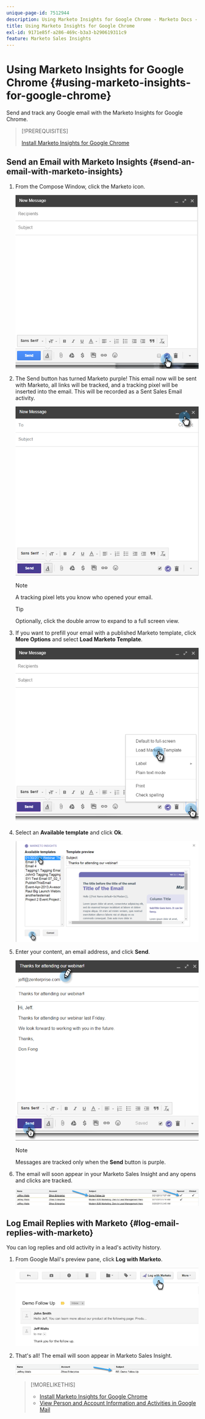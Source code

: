 ```yaml
---
unique-page-id: 7512944
description: Using Marketo Insights for Google Chrome - Marketo Docs - Product Documentation
title: Using Marketo Insights for Google Chrome
exl-id: 9171e85f-a286-469c-b3a3-b290619311c9
feature: Marketo Sales Insights
---
```

# Using Marketo Insights for Google Chrome {#using-marketo-insights-for-google-chrome}

Send and track any Google email with the Marketo Insights for Google Chrome.

>[!PREREQUISITES]
>
>[Install Marketo Insights for Google Chrome](/help/marketo/product-docs/marketo-sales-insight/msi-chrome-plugin/install-marketo-insights-for-google-chrome.md)

## Send an Email with Marketo Insights {#send-an-email-with-marketo-insights}

1. From the Compose Window, click the Marketo icon.

   ![](assets/image2015-10-5-14-3a57-3a53.png)

1. The Send button has turned Marketo purple! This email now will be sent with Marketo, all links will be tracked, and a tracking pixel will be inserted into the email. This will be recorded as a Sent Sales Email activity.

   ![](assets/image2015-10-5-15-3a2-3a21.png)

   >[!NOTE]
   >
   >A tracking pixel lets you know who opened your email.

   >[!TIP]
   >
   >Optionally, click the double arrow to expand to a full screen view.

1. If you want to prefill your email with a published Marketo template, click **More Options** and select **Load Marketo Template**.

   ![](assets/image2015-10-5-15-3a6-3a50.png)

1. Select an **Available template** and click **Ok**.

   ![](assets/image2015-10-5-15-3a11-3a44.png)

1. Enter your content, an email address, and click **Send**.

   ![](assets/image2015-10-6-14-3a37-3a32.png)

   >[!NOTE]
   >
   >Messages are tracked only when the **Send** button is purple.

1. The email will soon appear in your Marketo Sales Insight and any opens and clicks are tracked.

   ![](assets/image2015-4-23-16-3a59-3a43.png)

## Log Email Replies with Marketo {#log-email-replies-with-marketo}

You can log replies and old activity in a lead's activity history.

1. From Google Mail's preview pane, click **Log with Marketo**.

   ![](assets/image2015-4-23-17-3a0-3a42.png)

1. That's all! The email will soon appear in Marketo Sales Insight.

   ![](assets/image2015-4-23-17-3a1-3a26.png)

   >[!MORELIKETHIS]
   >
   >* [Install Marketo Insights for Google Chrome](/help/marketo/product-docs/marketo-sales-insight/msi-chrome-plugin/install-marketo-insights-for-google-chrome.md)
   >* [View Person and Account Information and Activities in Google Mail](/help/marketo/product-docs/marketo-sales-insight/msi-chrome-plugin/view-person-and-account-information-and-activities-in-google-mail.md)
